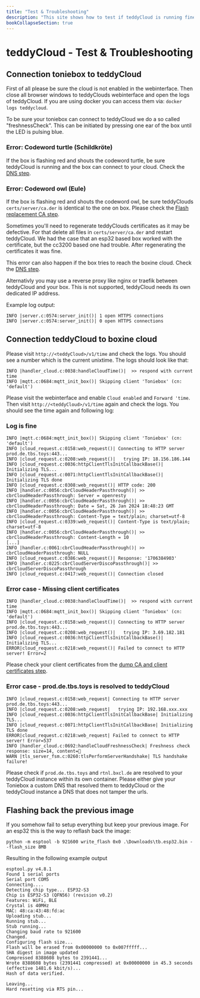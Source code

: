 ```yaml
---
title: "Test & Troubleshooting"
description: "This site shows how to test if teddyCloud is running fine and shows steps to solve occuring problems."
bookCollapseSection: true
---
```

# teddyCloud - Test & Troubleshooting
## Connection toniebox to teddyCloud
First of all please be sure the cloud is not enabled in the webinterface. Then close all browser windows to teddyClouds webinterface and open the logs of teddyCloud. If you are using docker you can access them via: `docker logs teddycloud`.

To be sure your toniebox can connect to teddyCloud we do a so called "freshnessCheck". This can be initiated by pressing one ear of the box until the LED is pulsing blue.

### Error: Codeword turtle (Schildkröte)
If the box is flashing red and shouts the codeword turtle, be sure teddyCloud is running and the box can connect to your cloud. Check the [DNS step](../dns).

### Error: Codeword owl (Eule)
If the box is flashing red and shouts the codeword owl, be sure teddyClouds `certs/server/ca.der` is identical to the one on box. Please check the [Flash replacement CA step](../flash-ca).

Sometimes you'll need to regenerate teddyClouds certificates as it may be defective. For that delete all files in `certs/server/ca.der` and restart teddyCloud. We had the case that an esp32 based box worked with the certificate, but the cc3200 based one had trouble. After regenerating the certificates it was fine.

This error can also happen if the box tries to reach the boxine cloud. Check the [DNS step](../dns).

Alternativly you may use a reverse proxy like nginx or traefik between teddyCloud and your box. This is not supported, teddyCloud needs its own dedicated IP address.

Example log output:
```
INFO |server.c:0574:server_init()| 1 open HTTPS connections
INFO |server.c:0574:server_init()| 0 open HTTPS connections
```

## Connection teddyCloud to boxine cloud
Please visit `http://<teddyCloud>/v1/time` and check the logs. You should see a number which is the current unixtime. The logs should look like that:
```
INFO |handler_cloud.c:0038:handleCloudTime()|  >> respond with current time
INFO |mqtt.c:0684:mqtt_init_box()| Skipping client 'Toniebox' (cn: 'default')
```
Please visit the webinterface and enable `Cloud enabled` and `Forward 'time`. Then visit `http://<teddyCloud>/v1/time` again and check the logs. You should see the time again and following log:
### Log is fine
```
INFO |mqtt.c:0684:mqtt_init_box()| Skipping client 'Toniebox' (cn: 'default')
INFO |cloud_request.c:0158:web_request()| Connecting to HTTP server prod.de.tbs.toys:443...
INFO |cloud_request.c:0208:web_request()|   trying IP: 18.156.186.144
INFO |cloud_request.c:0036:httpClientTlsInitCallbackBase()| Initializing TLS...
INFO |cloud_request.c:0071:httpClientTlsInitCallbackBase()| Initializing TLS done
INFO |cloud_request.c:0308:web_request()| HTTP code: 200
INFO |handler.c:0056:cbrCloudHeaderPassthrough()| >> cbrCloudHeaderPassthrough: Server = openresty
INFO |handler.c:0056:cbrCloudHeaderPassthrough()| >> cbrCloudHeaderPassthrough: Date = Sat, 26 Jan 2024 18:48:23 GMT
INFO |handler.c:0056:cbrCloudHeaderPassthrough()| >> cbrCloudHeaderPassthrough: Content-Type = text/plain; charset=utf-8
INFO |cloud_request.c:0339:web_request()| Content-Type is text/plain; charset=utf-8
INFO |handler.c:0056:cbrCloudHeaderPassthrough()| >> cbrCloudHeaderPassthrough: Content-Length = 10
[...]
INFO |handler.c:0061:cbrCloudHeaderPassthrough()| >> cbrCloudHeaderPassthrough: NULL
INFO |cloud_request.c:0386:web_request()| Response: '1706384903'
INFO |handler.c:0225:cbrCloudServerDiscoPassthrough()| >> cbrCloudServerDiscoPassthrough
INFO |cloud_request.c:0417:web_request()| Connection closed
```
### Error case - Missing client certificates
```
INFO |handler_cloud.c:0038:handleCloudTime()|  >> respond with current time
INFO |mqtt.c:0684:mqtt_init_box()| Skipping client 'Toniebox' (cn: 'default')
INFO |cloud_request.c:0158:web_request()| Connecting to HTTP server prod.de.tbs.toys:443...
INFO |cloud_request.c:0208:web_request()|   trying IP: 3.69.182.181
INFO |cloud_request.c:0036:httpClientTlsInitCallbackBase()| Initializing TLS...
ERROR|cloud_request.c:0218:web_request()| Failed to connect to HTTP server! Error=2
```
Please check your client certificates from the [dump CA and client certificates step](../dump-certs).
### Error case - prod.de.tbs.toys is resolved to teddyCloud
```
INFO |cloud_request.c:0158:web_request| Connecting to HTTP server prod.de.tbs.toys:443...
INFO |cloud_request.c:0208:web_request|   trying IP: 192.168.xxx.xxx
INFO |cloud_request.c:0036:httpClientTlsInitCallbackBase| Initializing TLS...
INFO |cloud_request.c:0071:httpClientTlsInitCallbackBase| Initializing TLS done
ERROR|cloud_request.c:0218:web_request| Failed to connect to HTTP server! Error=537
INFO |handler_cloud.c:0692:handleCloudFreshnessCheck| Freshness check response: size=14, content=
WARN |tls_server_fsm.c:0260:tlsPerformServerHandshake| TLS handshake failure!
```
Please check if `prod.de.tbs.toys` and `rtnl.bxcl.de` are resolved to your teddyCloud instance within its own container. Please either give your Toniebox a custom DNS that resolved them to teddyCloud or the teddyCloud instance a DNS that does not tamper the urls.

## Flashing back the previous image
If you somehow fail to setup everything but keep your previous image. For an esp32 this is the way to reflash back the image:

    python -m esptool -b 921600 write_flash 0x0 .\Downloads\tb.esp32.bin --flash_size 8MB

Resulting in the following example output
    
    esptool.py v4.8.1
    Found 1 serial ports
    Serial port COM5
    Connecting....
    Detecting chip type... ESP32-S3
    Chip is ESP32-S3 (QFN56) (revision v0.2)
    Features: WiFi, BLE
    Crystal is 40MHz
    MAC: 48:ca:43:48:fd:ac
    Uploading stub...
    Running stub...
    Stub running...
    Changing baud rate to 921600
    Changed.
    Configuring flash size...
    Flash will be erased from 0x00000000 to 0x007fffff...
    SHA digest in image updated
    Compressed 8388608 bytes to 2391441...
    Wrote 8388608 bytes (2391441 compressed) at 0x00000000 in 45.3 seconds (effective 1481.6 kbit/s)...
    Hash of data verified.
    
    Leaving...
    Hard resetting via RTS pin...

